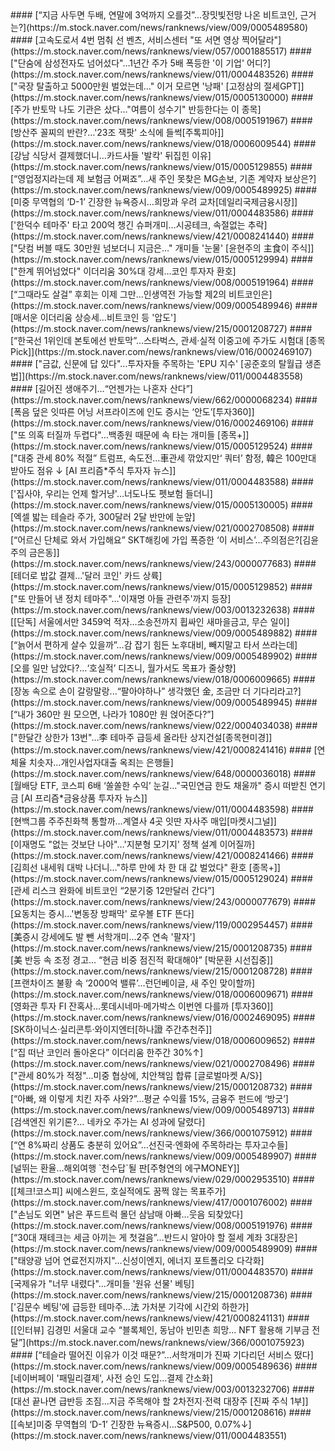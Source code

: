 <head><meta charset="utf-8"><title>Vers : 20250510_1000 </title></head>
#### [“지금 사두면 두배, 연말에 3억까지 오를것”...장밋빛전망 나온 비트코인, 근거는?](https://m.stock.naver.com/news/ranknews/view/009/0005489580)
#### [고속도로서 4번 멈춰 선 벤츠, 서비스센터 "또 서면 영상 찍어달라"](https://m.stock.naver.com/news/ranknews/view/057/0001885517)
#### ["단숨에 삼성전자도 넘어섰다"…1년간 주가 5배 폭등한 '이 기업' 어디?](https://m.stock.naver.com/news/ranknews/view/011/0004483526)
#### ["국장 탈출하고 5000만원 벌었는데…" 이거 모르면 '낭패' [고정삼의 절세GPT]](https://m.stock.naver.com/news/ranknews/view/015/0005130000)
#### [주가 반토막 나도 기관은 샀다…"여름이 성수기" 반등한다는 이 종목](https://m.stock.naver.com/news/ranknews/view/008/0005191967)
#### [방산주 꼴찌의 반란?…'23조 잭팟' 소식에 들썩[주톡피아]](https://m.stock.naver.com/news/ranknews/view/018/0006009544)
#### [강남 식당서 결제했더니…카드사들 '발칵' 뒤집힌 이유](https://m.stock.naver.com/news/ranknews/view/015/0005129855)
#### [“영업정지라는데 제 보험금 어쩌죠”…새 주인 못찾은 MG손보, 기존 계약자 보상은?](https://m.stock.naver.com/news/ranknews/view/009/0005489925)
#### [미중 무역협의 ‘D-1’ 긴장한 뉴욕증시…희망과 우려 교차[데일리국제금융시장]](https://m.stock.naver.com/news/ranknews/view/011/0004483586)
#### ['한덕수 테마주' 타고 200억 챙긴 슈퍼개미…시공테크, 속절없는 추락](https://m.stock.naver.com/news/ranknews/view/421/0008241440)
#### ["닷컴 버블 때도 30만원 넘보더니 지금은…" 개미들 '눈물' [윤현주의 主食이 주식]](https://m.stock.naver.com/news/ranknews/view/015/0005129994)
#### ["한계 뛰어넘었다" 이더리움 30%대 강세…코인 투자자 환호](https://m.stock.naver.com/news/ranknews/view/008/0005191964)
#### [“그때라도 살걸” 후회는 이제 그만...인생역전 가능할 제2의 비트코인은](https://m.stock.naver.com/news/ranknews/view/009/0005489946)
#### [매서운 이더리움 상승세...비트코인 등 '압도'](https://m.stock.naver.com/news/ranknews/view/215/0001208727)
#### [“한국선 1위인데 본토에선 반토막”…스타벅스, 관세·실적 이중고에 주가도 시험대 [종목Pick]](https://m.stock.naver.com/news/ranknews/view/016/0002469107)
#### ["금값, 신문에 답 있다"…투자자들 주목하는 'EPU 지수' [공준호의 탈월급 생존법]](https://m.stock.naver.com/news/ranknews/view/011/0004483558)
#### [길어진 생애주기…“언젠가는 나혼자 산다”](https://m.stock.naver.com/news/ranknews/view/662/0000068234)
#### [폭음 덮은 잇따른 어닝 서프라이즈에 인도 증시는 ‘안도’[투자360]](https://m.stock.naver.com/news/ranknews/view/016/0002469106)
#### ["또 의혹 터질까 두렵다"…백종원 때문에 속 타는 개미들 [종목+]](https://m.stock.naver.com/news/ranknews/view/015/0005129524)
#### ["대중 관세 80% 적절” 트럼프, 속도전…車관세 깎았지만‘ 쿼터’ 함정, 韓은 100만대 받아도 점유 ↓ [AI 프리즘*주식 투자자 뉴스]](https://m.stock.naver.com/news/ranknews/view/011/0004483588)
#### ['집사야, 우리는 언제 할거냥'…너도나도 펫보험 들더니](https://m.stock.naver.com/news/ranknews/view/015/0005130005)
#### [엑셀 밟는 테슬라 주가, 300달러 2달 반만에 눈앞](https://m.stock.naver.com/news/ranknews/view/021/0002708508)
#### [“어르신 단체로 와서 가입해요” SKT해킹에 가입 폭증한 ‘이 서비스’…주의점은?[김윤주의 금은동]](https://m.stock.naver.com/news/ranknews/view/243/0000077683)
#### [테더로 밥값 결제…'달러 코인' 카드 상륙](https://m.stock.naver.com/news/ranknews/view/015/0005129852)
#### ["또 만들어 낸 정치 테마주"…'이재명 아들 관련주'까지 등장](https://m.stock.naver.com/news/ranknews/view/003/0013232638)
#### [[단독] 서울에서만 3459억 적자…소송전까지 휩싸인 새마을금고, 무슨 일이](https://m.stock.naver.com/news/ranknews/view/009/0005489882)
#### [“늙어서 편하게 살수 있을까”...감 잡기 힘든 노후대비, 빼지말고 타서 쓰라는데](https://m.stock.naver.com/news/ranknews/view/009/0005489902)
#### [오를 일만 남았다?…‘호실적’ 디즈니, 월가서도 목표가 줄상향](https://m.stock.naver.com/news/ranknews/view/018/0006009665)
#### [장농 속으로 손이 갈랑말랑...“팔아야하나” 생각했던 金, 조금만 더 기다리라고?](https://m.stock.naver.com/news/ranknews/view/009/0005489945)
#### [“내가 360만 원 모으면, 나라가 1080만 원 얹어준다?”](https://m.stock.naver.com/news/ranknews/view/022/0004034038)
#### ["한달간 상한가 13번"…李 테마주 급등세 올라탄 상지건설[종목현미경]](https://m.stock.naver.com/news/ranknews/view/421/0008241416)
#### [연체율 치솟자…개인사업자대출 옥죄는 은행들](https://m.stock.naver.com/news/ranknews/view/648/0000036018)
#### [월배당 ETF, 코스피 6배 ‘쏠쏠한 수익’ 눈길…"국민연금 한도 채울까" 증시 떠받친 연기금 [AI 프리즘*금융상품 투자자 뉴스]](https://m.stock.naver.com/news/ranknews/view/011/0004483598)
#### [현백그룹 주주친화책 통할까…계열사 4곳 잇딴 자사주 매입[마켓시그널]](https://m.stock.naver.com/news/ranknews/view/011/0004483573)
#### [이재명도 "없는 것보단 나아"…'지분형 모기지' 정책 설계 이어질까](https://m.stock.naver.com/news/ranknews/view/421/0008241466)
#### [김희선 내세워 대박 나더니…"하루 만에 차 한 대 값 벌었다" 환호 [종목+]](https://m.stock.naver.com/news/ranknews/view/015/0005129024)
#### [관세 리스크 완화에 비트코인 “2분기중 12만달러 간다”](https://m.stock.naver.com/news/ranknews/view/243/0000077679)
#### [요동치는 증시…'변동장 방패막' 로우볼 ETF 뜬다](https://m.stock.naver.com/news/ranknews/view/119/0002954457)
#### [美증시 강세에도 발 뺀 서학개미...2주 연속 '팔자'](https://m.stock.naver.com/news/ranknews/view/215/0001208735)
#### [美 반등 속 조정 경고… “현금 비중 점진적 확대해야” [박문환 시선집중]](https://m.stock.naver.com/news/ranknews/view/215/0001208728)
#### [프랜차이즈 불황 속 ‘2000억 밸류’…런던베이글, 새 주인 맞이할까](https://m.stock.naver.com/news/ranknews/view/018/0006009671)
#### [영화관 투자 FI 잔혹사…롯데시네마·메가박스 이번엔 다를까 [투자360]](https://m.stock.naver.com/news/ranknews/view/016/0002469095)
#### [SK하이닉스·실리콘투·와이지엔터[하나證 주간추천주]](https://m.stock.naver.com/news/ranknews/view/018/0006009652)
#### [“집 떠난 코인러 돌아온다” 이더리움 한주간 30%↑](https://m.stock.naver.com/news/ranknews/view/021/0002708496)
#### ["관세 80%가 적정"…미중 협상에, 치안책임 합류 [글로벌마켓 A/S}](https://m.stock.naver.com/news/ranknews/view/215/0001208732)
#### [“아빠, 왜 이렇게 치킨 자주 사와?”...평균 수익률 15%, 금융주 펀드에 ‘방긋’](https://m.stock.naver.com/news/ranknews/view/009/0005489713)
#### [검색엔진 위기론?… 네카오 주가는 AI 성과에 달렸다](https://m.stock.naver.com/news/ranknews/view/366/0001075912)
#### [“연 8%짜리 상품도 충분히 있어요”…선진국·엔화에 주목하라는 투자고수들](https://m.stock.naver.com/news/ranknews/view/009/0005489907)
#### [널뛰는 환율…해외여행 `천수답`될 판[주형연의 에구MONEY]](https://m.stock.naver.com/news/ranknews/view/029/0002953510)
#### [[체크!코스피] 씨에스윈드, 호실적에도 꿈쩍 않는 목표주가](https://m.stock.naver.com/news/ranknews/view/417/0001076002)
#### ["손님도 외면" 낡은 푸드트럭 몰던 삼남매 아빠…웃음 되찾았다](https://m.stock.naver.com/news/ranknews/view/008/0005191976)
#### [“30대 재테크는 세금 아끼는 게 첫걸음”…반드시 알아야 할 절세 계좌 3대장은](https://m.stock.naver.com/news/ranknews/view/009/0005489909)
#### ["태양광 넘어 연료전지까지"…신성이엔지, 에너지 포트폴리오 다각화](https://m.stock.naver.com/news/ranknews/view/011/0004483570)
#### [국제유가 "너무 내렸다"...개미들 '원유 선물' 베팅](https://m.stock.naver.com/news/ranknews/view/215/0001208736)
#### ['김문수 베팅'에 급등한 테마주…法 가처분 기각에 시간외 하한가](https://m.stock.naver.com/news/ranknews/view/421/0008241131)
#### [[인터뷰] 김경민 서울대 교수 “블록체인, 동남아 빈민촌 희망… NFT 활용해 기부금 전달”](https://m.stock.naver.com/news/ranknews/view/366/0001075923)
#### [“테슬라 떨어진 이유가 이것 때문?”…서학개미가 진짜 기다리던 서비스 떴다](https://m.stock.naver.com/news/ranknews/view/009/0005489636)
#### [네이버페이 '패밀리결제', 사전 승인 도입…결제 간소화](https://m.stock.naver.com/news/ranknews/view/003/0013232706)
#### [대선 끝나면 급반등 조짐…지금 주목해야 할 2차전지·전력 대장주 [진짜 주식 1부]](https://m.stock.naver.com/news/ranknews/view/215/0001208616)
#### [[속보]미중 무역협의 ‘D-1’ 긴장한 뉴욕증시…S&P500, 0.07%↓](https://m.stock.naver.com/news/ranknews/view/011/0004483551)

